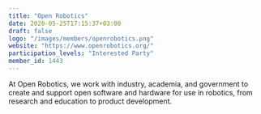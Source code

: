 ```yaml
---
title: "Open Robotics"
date: 2020-05-25T17:15:37+03:00
draft: false
logo: "/images/members/openrobotics.png"
website: "https://www.openrobotics.org/"
participation_levels: "Interested Party"
member_id: 1443
---
```


At Open Robotics, we work with industry, academia, and government to create and support open software and hardware for use in robotics, from research and education to product development.

